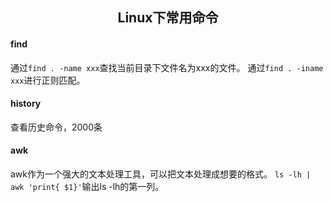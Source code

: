## <center> Linux下常用命令 </center>

#### find
通过`find . -name xxx`查找当前目录下文件名为xxx的文件。
通过`find . -iname xxx`进行正则匹配。

#### history
查看历史命令，2000条

#### awk
awk作为一个强大的文本处理工具，可以把文本处理成想要的格式。
`ls -lh | awk 'print{ $1}'`输出ls -lh的第一列。
